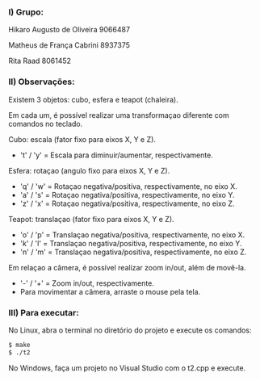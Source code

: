 ### I) Grupo:
Hikaro Augusto de Oliveira 9066487

Matheus de França Cabrini 8937375

Rita Raad 8061452


### II) Observações:
Existem 3 objetos: cubo, esfera e teapot (chaleira).

Em cada um, é possível realizar uma transformaçao diferente com comandos no teclado.

Cubo: escala (fator fixo para eixos X, Y e Z).

* 't' / 'y' = Escala para diminuir/aumentar, respectivamente.

Esfera: rotaçao (angulo fixo para eixos X, Y e Z).

* 'q' / 'w' =  Rotaçao negativa/positiva, respectivamente, no eixo X.
* 'a' / 's' =  Rotaçao negativa/positiva, respectivamente, no eixo Y.
* 'z' / 'x' =  Rotaçao negativa/positiva, respectivamente, no eixo Z.

Teapot: translaçao (fator fixo para eixos X, Y e Z).

* 'o' / 'p' =  Translaçao negativa/positiva, respectivamente, no eixo X.
* 'k' / 'l' =  Translaçao negativa/positiva, respectivamente, no eixo Y.
* 'n' / 'm' =  Translaçao negativa/positiva, respectivamente, no eixo Z.

Em relaçao a câmera, é possível realizar zoom in/out, além de movê-la.
* '-' / '+' =  Zoom in/out, respectivamente.
* Para movimentar a câmera, arraste o mouse pela tela.


### III) Para executar:

No Linux, abra o terminal no diretório do projeto e execute os comandos:
```sh
$ make
$ ./t2
```

No Windows, faça um projeto no Visual Studio com o t2.cpp e execute.
